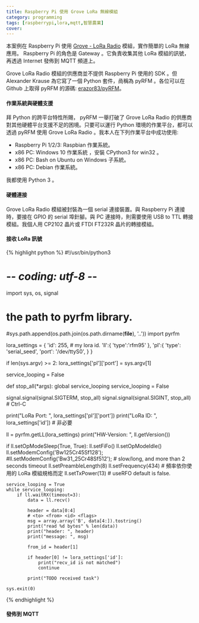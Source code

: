 ```yaml
---
title: Raspberry Pi 使用 Grove LoRa 無線模組
category: programming
tags: [raspberrypi,lora,mqtt,智慧農業]
cover:
---
```


本案例在 Raspberry Pi 使用 [Grove - LoRa Radio](http://wiki.seeed.cc/Grove_LoRa_Radio/) 模組，實作簡單的 LoRa 無線應用。 Raspberry Pi 的角色是 Gateway 。它負責收集其他 LoRa 模組的訊號，再透過 Internet 發佈到 MQTT 頻道上。

Grove LoRa Radio 模組的供應商並不提供 Raspberry Pi 使用的 SDK 。但 Alexander Krause 為它寫了一個 Python 套件，咼稱為 pyRFM 。各位可以在 Github 上取得 pyRFM 的源碼: [erazor83/pyRFM](https://github.com/erazor83/pyRFM)。

<!--more-->

#### 作業系統與硬體支援

拜 Python 的跨平台特性所賜， pyRFM 一舉打破了 Grove LoRa Radio 的供應商對其他硬體平台支援不足的困境。只要可以運行 Python 環境的作業平台，都可以透過 pyRFM 使用 Grove LoRa Radio 。我本人在下列作業平台中成功使用:

* Raspberry Pi 1/2/3: Raspbian 作業系統。
* x86 PC: Windows 10 作業系統 ，安裝 CPython3 for win32 。
* x86 PC: Bash on Ubuntu on Windows 子系統。
* x86 PC: Debian 作業系統。

我都使用 Python 3 。

#### 硬體連接

Grove LoRa Radio 模組被封裝為一個 serial 連接裝置。與 Raspberry Pi 連接時，要接在 GPIO 的 serial 埠針腳。與 PC 連接時，則需要使用 USB to TTL 轉接模組。我個人用 CP2102 晶片或 FTDI FT232R 晶片的轉接模組。


#### 接收 LoRa 訊號

{% highlight python %}
#!/usr/bin/python3
# -*- coding: utf-8 -*-
import sys, os, signal
# the path to pyrfm library.
#sys.path.append(os.path.join(os.path.dirname(__file__), '..'))
import pyrfm

lora_settings = {
    'id': 255, # my lora id.
    'll':{
        'type':'rfm95'
    },
    'pl':{
        'type': 'serial_seed',
        'port': '/dev/ttyS0',
    }
}

if len(sys.argv) >= 2:
    lora_settings['pl']['port'] = sys.argv[1]

service_looping = False

def stop_all(*args):
    global service_looping
    service_looping = False

signal.signal(signal.SIGTERM, stop_all)
signal.signal(signal.SIGINT,  stop_all)  # Ctrl-C


print("LoRa Port: ", lora_settings['pl']['port'])
print("LoRa ID: ", lora_settings['id']) # 非必要

ll = pyrfm.getLL(lora_settings)
print("HW-Version: ", ll.getVersion())

if ll.setOpModeSleep(True, True):
    ll.setFiFo()
    ll.setOpModeIdle()
    ll.setModemConfig('Bw125Cr45Sf128');
    #ll.setModemConfig('Bw31_25Cr48Sf512');  # slow/long, and more than 2 seconds timeout
    ll.setPreambleLength(8)
    ll.setFrequency(434) # 頻率依你使用的 LoRa 模組規格而定
    ll.setTxPower(13) # useRFO default is false.

    service_looping = True
    while service_looping:
        if ll.waitRX(timeout=3):
            data = ll.recv()

            header = data[0:4]
            # <to> <from> <id> <flags>
            msg = array.array('B', data[4:]).tostring()
            print("read %d bytes" % len(data))
            print("header: ", header)
            print("message: ", msg)

            from_id = header[1]

            if header[0] != lora_settings['id']:
                print("recv_id is not matched")
                continue
                
            print("TODO received task")

    sys.exit(0)

{% endhighlight %}

#### 發佈到 MQTT
